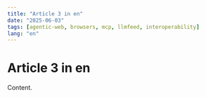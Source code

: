 ```yaml
---
title: "Article 3 in en"
date: "2025-06-03"
tags: [agentic-web, browsers, mcp, llmfeed, interoperability]
lang: "en"
---
```


# Article 3 in en

Content.
